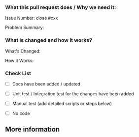### What this pull request does / Why we need it:

Issue Number: close #xxx <!-- REMOVE this line if no issue to close -->

Problem Summary:

### What is changed and how it works?

What's Changed:

How it Works:

### Check List <!--REMOVE the items that are not applicable-->


- [ ] Docs have been added / updated
- [ ] Unit test / Integration test for the changes have been added
- [ ] Manual test (add detailed scripts or steps below)
- [ ] No code


## More information